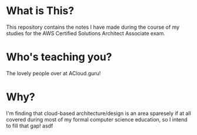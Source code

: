 # What is This?

This repository contains the notes I have made during the course of my studies for the AWS Certified Solutions Architect Associate exam.

# Who's teaching you?

The lovely people over at ACloud.guru!

# Why?

I'm finding that cloud-based architecture/design is an area sparesely if at all covered during most of my formal computer science education, so I intend to fill that gap! asdf 